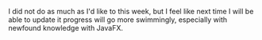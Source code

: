 I did not do as much as I'd like to this week, but I feel like next time I will be able to update it progress will go more swimmingly, especially with newfound knowledge with JavaFX.
